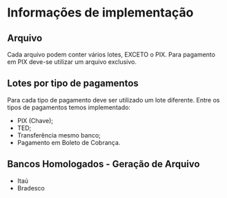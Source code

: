 # Informações de implementação

## Arquivo
Cada arquivo podem conter vários lotes, EXCETO o PIX. Para pagamento em PIX deve-se 
utilizar um arquivo exclusivo.

## Lotes por tipo de pagamentos
Para cada tipo de pagamento deve ser utilizado um lote diferente. Entre os tipos de pagamentos
temos implementado:
- PIX (Chave);
- TED;
- Transferência mesmo banco;
- Pagamento em Boleto de Cobrança.

## Bancos Homologados - Geração de Arquivo
- Itaú
- Bradesco


